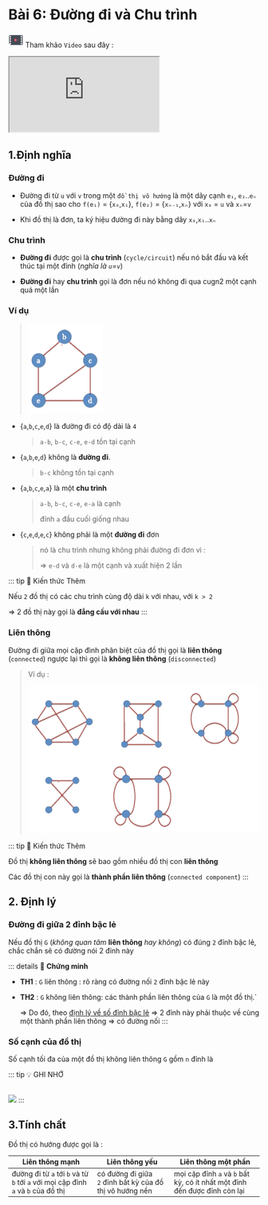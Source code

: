 # Bài 6: Đường đi và Chu trình

<img src="https://raw.githubusercontent.com/Zenfection/Image/master/2021/08/12-16-19-36-icons8-movie_beginning.png" width="30"> Tham khảo `Video` sau đây : 

<div class="videoZen">
    <iframe src="https://drive.google.com/file/d/17gWCQdQKyi0P3c7zk2FsaXJzKrGP2Omq/preview"></iframe>
</div>

## 1.Định nghĩa

### Đường đi

- Đường đi từ `u` với `v` trong một `đồ thị vô hướng` là một dãy cạnh `e₁`, `e₂`..`eₙ` của đồ thị sao cho `f(e₁)` = {`x₀`,`x₁`}, `f(e₂)` = {`xₙ₋₁`,`xₙ`} với `x₀` = `u` và `xₙ`=`v`

- Khi đồ thị là đơn, ta ký hiệu đường đi này bằng dãy `x₀`,`x₁`..`xₙ`

### Chu trình

- **Đường đi** được gọi là **chu trình** (`cycle/circuit`) nếu nó bắt đầu và kết thúc tại một đỉnh (*nghĩa là `u`=`v`*)

- **Đường đi** hay **chu trình** gọi là đơn nếu nó không đi qua cugn2 một cạnh quá một lần 

### Ví dụ 

> <img src="https://raw.githubusercontent.com/Zenfection/Image/master/2021/08/30-21-06-03-output-onlinepngtools%20(1).png" width="150">

- {`a`,`b`,`c`,`e`,`d`} là đường đi có độ dài là `4` 

  > `a-b`, `b-c`, `c-e`, `e-d` tồn tại cạnh

- {`a`,`b`,`e`,`d`} không là **đường đi**.

  > `b-c` không tồn tại cạnh

- {`a`,`b`,`c`,`e`,`a`} là một **chu trình**

  > `a-b`, `b-c`, `c-e`, `e-a` là cạnh
  >
  > đỉnh `a` đầu cuối giống nhau

- {`c`,`e`,`d`,`e`,`c`} không phải là một **đường đi** đơn

  > nó là chu trình nhưng không phải đường đi đơn vì : 
  > 
  > => `e-d` và `d-e` là một cạnh và xuất hiện 2 lần

::: tip 📇 Kiến thức Thêm

Nếu `2` đồ thị có các chu trình cùng độ dài `k` với nhau, với `k > 2`

=> 2 đồ thị này gọi là **đẳng cấu với nhau**
:::
### Liên thông 

Đường đi giữa mọi cặp đình phân biệt của đồ thị gọi là **liên thông** (`connected`) ngược lại thì gọi là **không liên thông** (`disconnected`)

> Ví dụ :
>
> <img src="https://raw.githubusercontent.com/Zenfection/Image/master/2021/08/30-21-25-05-output-onlinepngtools%20(2).png" width="500px">

::: tip 📇 Kiến thức Thêm

Đồ thị **không liên thông** sẽ bao gồm nhiều đồ thị con **liên thông**

Các đồ thị con này gọi là **thành phần liên thông** (`connected component`)
:::

## 2. Định lý

### Đường đi giữa 2 đỉnh bậc lẻ

Nếu đồ thị `G` (*không quan tâm* **liên thông** *hay không*) có đúng `2` đỉnh bậc lẻ, chắc chắn sẽ có đường nói 2 đỉnh này

::: details 📝 <b>Chứng minh</b>

- **TH1** : `G` liên thông : rõ ràng có đường nối `2` đỉnh bậc lẻ này

- **TH2** : `G` không liên thông: các thành phần liên thông của `G` là một đồ thị.`

  => Do đó, theo [định lý về số đỉnh bậc lẻ](/cosonganh/CT175-Ly_thuyet_do_thi/Tailieu/3.md#b-dinh-ly-ve-so-dinh-bac-le) => 2 đỉnh này phải thuộc về cùng một thành phần liên thông => có đường nối
:::

### Số cạnh của đồ thị

Số cạnh tối đa của một đồ thị không liên thông `G` gồm `n` đỉnh là 

::: tip 💡 GHI NHỚ

<br>

<img src="https://render.githubusercontent.com/render/math?math=\frac{(n-k)(n-k+1)}{2}" width="150">
:::

## 3.Tính chất

Đồ thị có hướng được gọi là : 

| Liên thông mạnh                                                                  | Liên thông yếu                                           | Liên thông một phần                                                       |
| -------------------------------------------------------------------------------- | -------------------------------------------------------- | ------------------------------------------------------------------------- |
| đường đi từ `a` tới `b` và từ `b` tới `a` với mọi cặp đỉnh `a` và `b` của đồ thị | có đường đi giữa `2` đỉnh bất kỳ của đồ thị vô hướng nền | mọi cặp đỉnh `a` và `b` bất kỳ, có ít nhất một đỉnh đến được đỉnh còn lại |

<comment/> 
